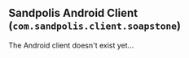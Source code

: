 ## Sandpolis Android Client (`com.sandpolis.client.soapstone`)

The Android client doesn't exist yet...